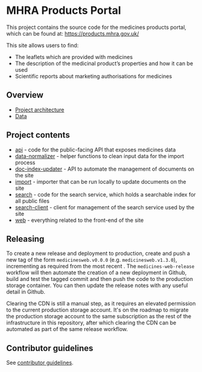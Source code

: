 # MHRA Products Portal

This project contains the source code for the medicines products portal, which can be found at: https://products.mhra.gov.uk/

This site allows users to find:

- The leaflets which are provided with medicines
- The description of the medicinal product’s properties and how it can be used
- Scientific reports about marketing authorisations for medicines

## Overview

- [Project architecture](./docs/architecture)
- [Data](./docs/data)

## Project contents

- [api](./api) - code for the public-facing API that exposes medicines data
- [data-normalizer](./data-normalizer) - helper functions to clean input data for the import process
- [doc-index-updater](./doc-index-updater) - API to automate the management of documents on the site
- [import](./import) - importer that can be run locally to update documents on the site
- [search](./search) - code for the search service, which holds a searchable index for all public files
- [search-client](./search-client) - client for management of the search service used by the site
- [web](./web) - everything related to the front-end of the site

## Releasing

To create a new release and deployment to production, create and push a new tag of the form `medicinesweb.v0.0.0` (e.g. `medicinesweb.v1.3.0`), incrementing as required from the most recent . The `medicines-web-release` workflow will then automate the creation of a new deployment in Github, build and test the tagged commit and then push the code to the production storage container. You can then update the release notes with any useful detail in Github.

Clearing the CDN is still a manual step, as it requires an elevated permission to the current production storage account. It's on the roadmap to migrate the production storage account to the same subscription as the rest of the infrastructure in this repository, after which clearing the CDN can be automated as part of the same release workflow.

## Contributor guidelines

See [contributor guidelines](./docs/contributor-guidelines).
